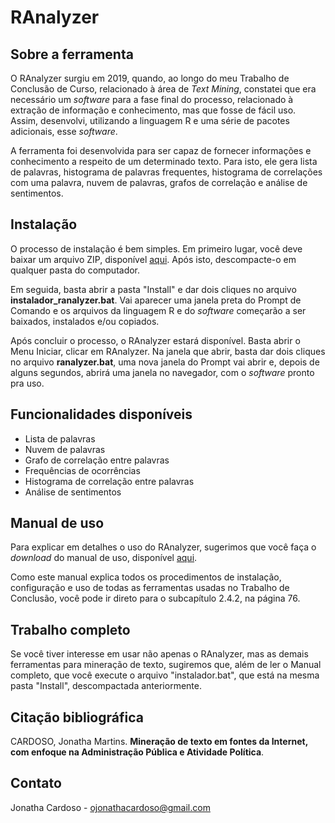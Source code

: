 # RAnalyzer

<h2> Sobre a ferramenta </h2>

O RAnalyzer surgiu em 2019, quando, ao longo do meu Trabalho de Conclusão de Curso, relacionado à área de <i>Text Mining</i>, constatei que era necessário um <i>software</i> para a fase final do processo, relacionado à extração de informação e conhecimento, mas que fosse de fácil uso. Assim, desenvolvi, utilizando a linguagem R e uma série de pacotes adicionais, esse <i>software</i>.

A ferramenta foi desenvolvida para ser capaz de fornecer informações e conhecimento a respeito de um determinado texto. Para isto, ele gera lista de palavras, histograma de palavras frequentes, histograma de correlações com uma palavra, nuvem de palavras, grafos de correlação e análise de sentimentos.

<h2> Instalação </h2>

O processo de instalação é bem simples. Em primeiro lugar, você deve baixar um arquivo ZIP, disponível <a href="https://github.com/ojonathacardoso/ranalyzer-adds/archive/master.zip">aqui</a>. Após isto, descompacte-o em qualquer pasta do computador.

Em seguida, basta abrir a pasta "Install" e dar dois cliques no arquivo <b>instalador_ranalyzer.bat</b>. Vai aparecer uma janela preta do Prompt de Comando e 
os arquivos da linguagem R e do <i>software</i> começarão a ser baixados, instalados e/ou copiados.

Após concluir o processo, o RAnalyzer estará disponível. Basta abrir o Menu Iniciar, clicar em RAnalyzer. Na janela que abrir, basta dar dois cliques no 
arquivo <b>ranalyzer.bat</b>, uma nova janela do Prompt vai abrir e, depois de alguns segundos, abrirá uma janela no navegador, com o <i>software</i> pronto pra uso.

<h2> Funcionalidades disponíveis </h2>

<ul>
<li>Lista de palavras</li>
<li>Nuvem de palavras</li>
<li>Grafo de correlação entre palavras </li>
<li>Frequências de ocorrências</li>
<li>Histograma de correlação entre palavras</li>
<li>Análise de sentimentos</li>
</ul>

<h2> Manual de uso </h2>

Para explicar em detalhes o uso do RAnalyzer, sugerimos que você faça o <i>download</i> do manual de uso, disponível <a href="https://github.com/ojonathacardoso/ranalyzer-adds/blob/master/Manual.pdf">aqui</a>. 

Como este manual explica todos os procedimentos de instalação, configuração e uso de todas as ferramentas usadas no Trabalho de Conclusão, você pode ir direto para o subcapítulo 2.4.2, na página 76.

<h2> Trabalho completo </h2>

Se você tiver interesse em usar não apenas o RAnalyzer, mas as demais ferramentas para mineração de texto, sugiremos que, além de ler o Manual completo, que você execute o arquivo "instalador.bat", que está na mesma pasta "Install", descompactada anteriormente.

<h2> Citação bibliográfica </h2>

CARDOSO, Jonatha Martins. <b>Mineração de texto em fontes da Internet, com enfoque na Administração Pública e Atividade Política</b>.   

<h2> Contato </h2>

Jonatha Cardoso - ojonathacardoso@gmail.com